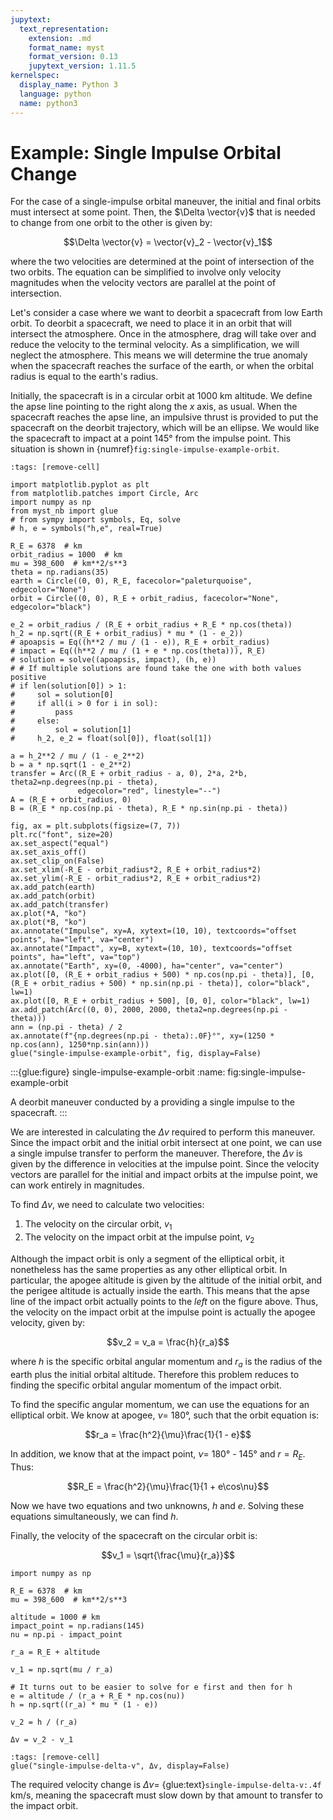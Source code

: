 ```yaml
---
jupytext:
  text_representation:
    extension: .md
    format_name: myst
    format_version: 0.13
    jupytext_version: 1.11.5
kernelspec:
  display_name: Python 3
  language: python
  name: python3
---
```


# Example: Single Impulse Orbital Change

For the case of a single-impulse orbital maneuver, the initial and final orbits must intersect at some point. Then, the $\Delta \vector{v}$ that is needed to change from one orbit to the other is given by:

$$\Delta \vector{v} = \vector{v}_2 - \vector{v}_1$$

where the two velocities are determined at the point of intersection of the two orbits. The equation can be simplified to involve only velocity magnitudes when the velocity vectors are parallel at the point of intersection.

Let's consider a case where we want to deorbit a spacecraft from low Earth orbit. To deorbit a spacecraft, we need to place it in an orbit that will intersect the atmosphere. Once in the atmosphere, drag will take over and reduce the velocity to the terminal velocity. As a simplification, we will neglect the atmosphere. This means we will determine the true anomaly when the spacecraft reaches the surface of the earth, or when the orbital radius is equal to the earth's radius.

Initially, the spacecraft is in a circular orbit at 1000 km altitude. We define the apse line pointing to the right along the $x$ axis, as usual. When the spacecraft reaches the apse line, an impulsive thrust is provided to put the spacecraft on the deorbit trajectory, which will be an ellipse. We would like the spacecraft to impact at a point 145° from the impulse point. This situation is shown in {numref}`fig:single-impulse-example-orbit`.

```{code-cell} ipython3
:tags: [remove-cell]

import matplotlib.pyplot as plt
from matplotlib.patches import Circle, Arc
import numpy as np
from myst_nb import glue
# from sympy import symbols, Eq, solve
# h, e = symbols("h,e", real=True)

R_E = 6378  # km
orbit_radius = 1000  # km
mu = 398_600  # km**2/s**3
theta = np.radians(35)
earth = Circle((0, 0), R_E, facecolor="paleturquoise", edgecolor="None")
orbit = Circle((0, 0), R_E + orbit_radius, facecolor="None", edgecolor="black")

e_2 = orbit_radius / (R_E + orbit_radius + R_E * np.cos(theta))
h_2 = np.sqrt((R_E + orbit_radius) * mu * (1 - e_2))
# apoapsis = Eq((h**2 / mu / (1 - e)), R_E + orbit_radius)
# impact = Eq((h**2 / mu / (1 + e * np.cos(theta))), R_E)
# solution = solve((apoapsis, impact), (h, e))
# # If multiple solutions are found take the one with both values positive
# if len(solution[0]) > 1:
#     sol = solution[0]
#     if all(i > 0 for i in sol):
#         pass
#     else:
#         sol = solution[1]
#     h_2, e_2 = float(sol[0]), float(sol[1])

a = h_2**2 / mu / (1 - e_2**2)
b = a * np.sqrt(1 - e_2**2)
transfer = Arc((R_E + orbit_radius - a, 0), 2*a, 2*b, theta2=np.degrees(np.pi - theta),
               edgecolor="red", linestyle="--")
A = (R_E + orbit_radius, 0)
B = (R_E * np.cos(np.pi - theta), R_E * np.sin(np.pi - theta))

fig, ax = plt.subplots(figsize=(7, 7))
plt.rc("font", size=20)
ax.set_aspect("equal")
ax.set_axis_off()
ax.set_clip_on(False)
ax.set_xlim(-R_E - orbit_radius*2, R_E + orbit_radius*2)
ax.set_ylim(-R_E - orbit_radius*2, R_E + orbit_radius*2)
ax.add_patch(earth)
ax.add_patch(orbit)
ax.add_patch(transfer)
ax.plot(*A, "ko")
ax.plot(*B, "ko")
ax.annotate("Impulse", xy=A, xytext=(10, 10), textcoords="offset points", ha="left", va="center")
ax.annotate("Impact", xy=B, xytext=(10, 10), textcoords="offset points", ha="left", va="top")
ax.annotate("Earth", xy=(0, -4000), ha="center", va="center")
ax.plot([0, (R_E + orbit_radius + 500) * np.cos(np.pi - theta)], [0, (R_E + orbit_radius + 500) * np.sin(np.pi - theta)], color="black", lw=1)
ax.plot([0, R_E + orbit_radius + 500], [0, 0], color="black", lw=1)
ax.add_patch(Arc((0, 0), 2000, 2000, theta2=np.degrees(np.pi - theta)))
ann = (np.pi - theta) / 2
ax.annotate(f"{np.degrees(np.pi - theta):.0F}°", xy=(1250 * np.cos(ann), 1250*np.sin(ann)))
glue("single-impulse-example-orbit", fig, display=False)
```

:::{glue:figure} single-impulse-example-orbit
:name: fig:single-impulse-example-orbit

A deorbit maneuver conducted by a providing a single impulse to the spacecraft.
:::

We are interested in calculating the $\Delta v$ required to perform this maneuver. Since the impact orbit and the initial orbit intersect at one point, we can use a single impulse transfer to perform the maneuver. Therefore, the $\Delta v$ is given by the difference in velocities at the impulse point. Since the velocity vectors are parallel for the initial and impact orbits at the impulse point, we can work entirely in magnitudes.

To find $\Delta v$, we need to calculate two velocities:

1. The velocity on the circular orbit, $v_1$
2. The velocity on the impact orbit at the impulse point, $v_2$

Although the impact orbit is only a segment of the elliptical orbit, it nonetheless has the same properties as any other elliptical orbit. In particular, the apogee altitude is given by the altitude of the initial orbit, and the perigee altitude is actually inside the earth. This means that the apse line of the impact orbit actually points to the _left_ on the figure above. Thus, the velocity on the impact orbit at the impulse point is actually the apogee velocity, given by:

$$v_2 = v_a = \frac{h}{r_a}$$

where $h$ is the specific orbital angular momentum and $r_a$ is the radius of the earth plus the initial orbital altitude. Therefore this problem reduces to finding the specific orbital angular momentum of the impact orbit.

To find the specific angular momentum, we can use the equations for an elliptical orbit. We know at apogee, $\nu =$ 180°, such that the orbit equation is:

$$r_a = \frac{h^2}{\mu}\frac{1}{1 - e}$$

In addition, we know that at the impact point, $\nu =$ 180° - 145° and $r = R_E$. Thus:

$$R_E = \frac{h^2}{\mu}\frac{1}{1 + e\cos\nu}$$

Now we have two equations and two unknowns, $h$ and $e$. Solving these equations simultaneously, we can find $h$.

Finally, the velocity of the spacecraft on the circular orbit is:

$$v_1 = \sqrt{\frac{\mu}{r_a}}$$

```{code-cell} ipython3
import numpy as np

R_E = 6378  # km
mu = 398_600  # km**2/s**3

altitude = 1000 # km
impact_point = np.radians(145)
nu = np.pi - impact_point

r_a = R_E + altitude

v_1 = np.sqrt(mu / r_a)

# It turns out to be easier to solve for e first and then for h
e = altitude / (r_a + R_E * np.cos(nu))
h = np.sqrt((r_a) * mu * (1 - e))

v_2 = h / (r_a)

Δv = v_2 - v_1
```

```{code-cell} python3
:tags: [remove-cell]
glue("single-impulse-delta-v", Δv, display=False)
```

The required velocity change is $\Delta v =$ {glue:text}`single-impulse-delta-v:.4f` km/s, meaning the spacecraft must slow down by that amount to transfer to the impact orbit.
